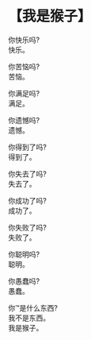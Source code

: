 #  【我是猴子】

你快乐吗?  
快乐。

你苦恼吗?  
苦恼。

你满足吗?  
满足。

你遗憾吗?  
遗憾。

你得到了吗?  
得到了。

你失去了吗?  
失去了。

你成功了吗?  
成功了。

你失败了吗?  
失败了。

你聪明吗?  
聪明。

你愚蠢吗?  
愚蠢。

你™是什么东西?  
我不是东西。  
我是猴子。
